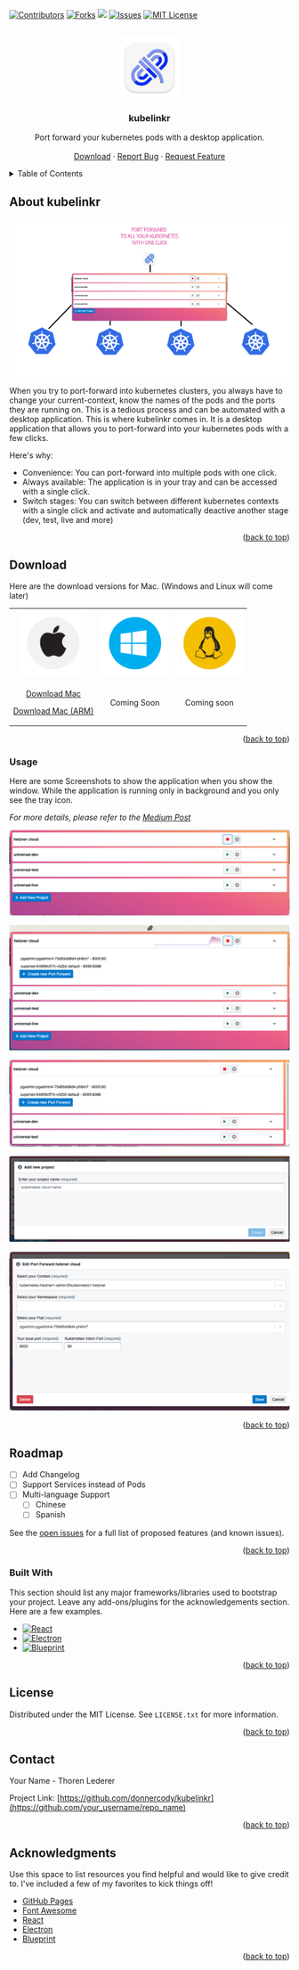 <a name="readme-top"></a>

[![Contributors][contributors-shield]][contributors-url]
[![Forks][forks-shield]][forks-url]
<img src="https://img.shields.io/github/stars/donnercody/kubelinkr.svg?style=for-the-badge" />
[![Issues][issues-shield]][issues-url]
[![MIT License][license-shield]][license-url]


<br />
<div align="center">
  <a href="https://github.com/donnercody/kubelinkr">
    <img src="assets/icon.png" alt="Logo" width="110" height="110">
  </a>

<h3 align="center">kubelinkr</h3>

  <p align="center">
    Port forward your kubernetes pods with a desktop application.
    <br />
    <br />
    <a href="#download">Download</a>
    ·
    <a href="https://github.com/donnercody/kubelinkr/issues">Report Bug</a>
    ·
    <a href="https://github.com/donnercody/kubelinkr/issues">Request Feature</a>
  </p>
</div>



<!-- TABLE OF CONTENTS -->
<details>
  <summary>Table of Contents</summary>
  <ol>
    <li>
      <a href="#about-the-project">About kubelinkr</a>
      <ul>
        <li><a href="#built-with">Built With</a></li>
      </ul>
    </li>
    <li>
      <a href="#getting-started">Getting Started</a>
      <ul>
        <li><a href="#prerequisites">Prerequisites</a></li>
        <li><a href="#installation">Installation</a></li>
      </ul>
    </li>
    <li><a href="#usage">Usage</a></li>
    <li><a href="#roadmap">Roadmap</a></li>
    <li><a href="#contributing">Contributing</a></li>
    <li><a href="#license">License</a></li>
    <li><a href="#contact">Contact</a></li>
    <li><a href="#acknowledgments">Acknowledgments</a></li>
  </ol>
</details>



<!-- ABOUT THE PROJECT -->
## About kubelinkr

![Product Name Screen Shot][product-screenshot]

When you try to port-forward into kubernetes clusters, you always have to change your current-context, know the names of the pods and the ports they are running on. This is a tedious process and can be automated with a desktop application. This is where kubelinkr comes in. It is a desktop application that allows you to port-forward into your kubernetes pods with a few clicks.

Here's why:
* Convenience: You can port-forward into multiple pods with one click.
* Always available: The application is in your tray and can be accessed with a single click.
* Switch stages: You can switch between different kubernetes contexts with a single click and activate and automatically deactive another stage (dev, test, live and more)

<p align="right">(<a href="#readme-top">back to top</a>)</p>



<!-- GETTING STARTED -->
## Download 
<a id="download"></a>

Here are the download versions for Mac. (Windows and Linux will come later)

<table>
<tr>
<td style="text-align: center">
<img src="readme/icon_mac.png" style="width: 120px" />

</td>
<td style="text-align: center">
<img src="readme/icon_win.png" style="width: 120px" />

</td>
<td style="text-align: center">
<img src="readme/icon_linux.png" style="width: 120px" />

</td>
</tr>
<tr>
<td style="text-align: center">

<a href="https://github.com/donnercody/kubelinkr/releases/download/v1.0.8/kubelinkr-1.0.8.dmg">Download Mac</a>

<a href="https://github.com/donnercody/kubelinkr/releases/download/v1.0.8/kubelinkr-1.0.8-arm64.dmg">Download Mac (ARM)</a>

</td>
<td style="text-align: center">
Coming Soon</td>
<td style="text-align: center">
Coming soon
</td>
</tr>
</table>



<p align="right">(<a href="#readme-top">back to top</a>)</p>



<!-- USAGE EXAMPLES -->
### Usage

Here are some Screenshots to show the application when you show the window. While the application is running only in background and you only see the tray icon.

_For more details, please refer to the [Medium Post](https://medium.com/@thoren.lederer/this-little-kubernetes-port-forwarder-helped-me-to-save-a-lot-of-time-and-headache-e37f227fbefc)_

![Screenshot 1](readme/screenshots/Screenshot%202024-04-05%20at%2000.02.21.png)

![Screenshot 2](readme/screenshots/Screenshot%202024-04-05%20at%2000.04.18.png)

![Screenshot 3](readme/screenshots/Screenshot%202024-04-05%20at%2000.02.34.png)

![Screenshot 4](readme/screenshots/Screenshot%202024-04-05%20at%2000.02.42.png)

![Screenshot 5](readme/screenshots/Screenshot%202024-04-05%20at%2000.02.57.png)



<p align="right">(<a href="#readme-top">back to top</a>)</p>

<!-- ROADMAP -->
## Roadmap

- [ ] Add Changelog
- [ ] Support Services instead of Pods
- [ ] Multi-language Support
  - [ ] Chinese
  - [ ] Spanish

See the [open issues](https://github.com/donnercody/kubelinkr/issues) for a full list of proposed features (and known issues).

<p align="right">(<a href="#readme-top">back to top</a>)</p>



### Built With

This section should list any major frameworks/libraries used to bootstrap your project. Leave any add-ons/plugins for the acknowledgements section. Here are a few examples.

* [![React][React.js]][React-url]
* [![Electron][Electron]][Electron-url]
* [![Blueprint][Blueprint]][Blueprint-url]

<p align="right">(<a href="#readme-top">back to top</a>)</p>


<!-- LICENSE -->
## License

Distributed under the MIT License. See `LICENSE.txt` for more information.

<p align="right">(<a href="#readme-top">back to top</a>)</p>

<!-- CONTACT -->
## Contact

Your Name - Thoren Lederer

Project Link: [https://github.com/donnercody/kubelinkr](https://github.com/your_username/repo_name)

<p align="right">(<a href="#readme-top">back to top</a>)</p>



<!-- ACKNOWLEDGMENTS -->
## Acknowledgments

Use this space to list resources you find helpful and would like to give credit to. I've included a few of my favorites to kick things off!

* [GitHub Pages](https://pages.github.com)
* [Font Awesome](https://fontawesome.com)
* [React](https://reactjs.org/)
* [Electron](https://www.electronjs.org/)
* [Blueprint](https://blueprintjs.com/)

<p align="right">(<a href="#readme-top">back to top</a>)</p>



<!-- MARKDOWN LINKS & IMAGES -->
<!-- https://www.markdownguide.org/basic-syntax/#reference-style-links -->
[contributors-shield]: https://img.shields.io/github/contributors/donnercody/kubelinkr.svg?style=for-the-badge
[contributors-url]: https://github.com/donnercody/kubelinkr/graphs/contributors
[forks-shield]: https://img.shields.io/github/forks/donnercody/kubelinkr.svg?style=for-the-badge
[forks-url]: https://github.com/donnercody/kubelinkr/network/members
[stars-shield]: https://img.shields.io/github/stars/donnercody/kubelinkr.svg?style=for-the-badge
[stars-url]: https://github.com/donnercody/kubelinkr/stargazers
[issues-shield]: https://img.shields.io/github/issues/donnercody/kubelinkr.svg?style=for-the-badge
[issues-url]: https://github.com/donnercody/kubelinkr/issues
[license-shield]: https://img.shields.io/github/license/donnercody/kubelinkr.svg?style=for-the-badge
[license-url]: https://github.com/donnercody/kubelinkr/blob/master/LICENSE.txt
[linkedin-shield]: https://img.shields.io/badge/-LinkedIn-black.svg?style=for-the-badge&logo=linkedin&colorB=555
[product-screenshot]: readme/screenshots/readme_banner.png
[React.js]: https://img.shields.io/badge/React-20232A?style=for-the-badge&logo=react&logoColor=61DAFB
[React-url]: https://reactjs.org/
[Electron]: https://img.shields.io/badge/Electron-191970?style=for-the-badge&logo=electron&logoColor=white
[Electron-url]: https://www.electronjs.org/
[Blueprint]: https://img.shields.io/badge/Blueprint-30404D?style=for-the-badge&logo=blueprint&logoColor=white
[Blueprint-url]: https://blueprintjs.com/
[Medium-post]: https://example.com


